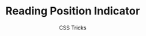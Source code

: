 ---
title: Reading Position Indicator
link: http://css-tricks.com/reading-position-indicator
author: CSS Tricks
---
